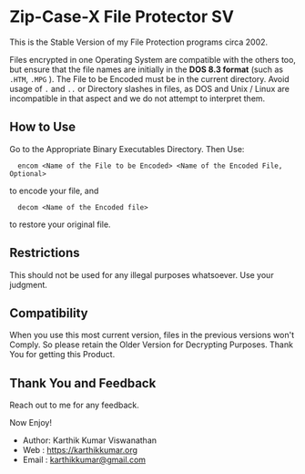 Zip-Case-X File Protector SV
============================

This is the Stable Version of my File Protection programs circa 2002.

Files encrypted in one Operating System  are compatible with the others
too, but ensure that the file names are initially in the **DOS 8.3 format**
(such as `.HTM`, `.MPG` ). The File to be Encoded must be in the current
directory. Avoid usage of `.` and `..` or Directory slashes in files, as
DOS and Unix / Linux are incompatible in that aspect and we do not attempt
to interpret them.

## How to Use

Go to the Appropriate Binary Executables Directory. Then Use:

      encom <Name of the File to be Encoded> <Name of the Encoded File, Optional>

to encode your file, and

      decom <Name of the Encoded file>

to restore your original file.

## Restrictions

This should not be used for any illegal purposes whatsoever.
Use your judgment.

## Compatibility

When you use this most current version, files in the previous
versions won't Comply. So please retain the Older Version for
Decrypting Purposes. Thank You for getting this Product.

## Thank You and Feedback

Reach out to me for any feedback.

Now Enjoy!

* Author: Karthik Kumar Viswanathan
* Web   : https://karthikkumar.org
* Email : karthikkumar@gmail.com
